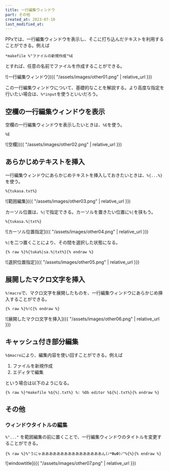 ```yaml
---
title: 一行編集ウィンドウ
part: その他
created_at: 2023-07-10
last_modified_at: 
---
```


PPxでは、一行編集ウィンドウを表示し、そこに打ち込んだテキストを利用することができる。例えば

```text
*makefile %"ファイルの新規作成"%E
```

とすれば、任意の名前でファイルを作成することができる。

![一行編集ウィンドウ]({{ "/assets/images/other01.png" | relative_url }})

この一行編集ウィンドウについて、基礎的なことを解説する。より高度な指定を行いたい場合は、`%*input`を使うといいだろう。

## 空欄の一行編集ウィンドウを表示

空欄の一行編集ウィンドウを表示したいときは、`%E`を使う。

```text
%E
```

![空欄]({{ "/assets/images/other02.png" | relative_url }})

## あらかじめテキストを挿入

一行編集ウィンドウにあらかじめテキストを挿入しておきたいときは、`%{...%}`を使う。

```text
%{tukasa.txt%}
```

![範囲編集]({{ "/assets/images/other03.png" | relative_url }})

カーソル位置は、`%|`で指定できる。カーソルを置きたい位置に`%|`を挟もう。


```text
%{tukasa.%|txt%}
```

![カーソル位置指定]({{ "/assets/images/other04.png" | relative_url }})

`%|`を二つ置くことにより、その間を選択した状態になる。

```text
{% raw %}%{tuka%|sa.%|txt%}{% endraw %}
```

![選択位置指定]({{ "/assets/images/other05.png" | relative_url }})


## 展開したマクロ文字を挿入

`%!macro`で、マクロ文字を展開したものを、一行編集ウィンドウにあらかじめ挿入することができる。

```text
{% raw %}%!C{% endraw %}
```

![展開したマクロ文字を挿入]({{ "/assets/images/other06.png" | relative_url }})

## キャッシュ付き部分編集

`%$macro`により、編集内容を使い回すことができる。例えば

1. ファイルを新規作成
2. エディタで編集

という場合は以下のようになる。

```text
{% raw %}*makefile %${%|.txt%} %: %Ob editor %${%|.txt%}{% endraw %}
```

## その他

### ウィンドウタイトルの編集

`%"..."` を範囲編集の前に置くことで、一行編集ウィンドウのタイトルを変更することができる。

```text
{% raw %}%"うにゃああああああああああああああああん(ﾉ*ФωФ)ﾉ"%{%}{% endraw %}
```

![windowtitle]({{ "/assets/images/other07.png" | relative_url }})


